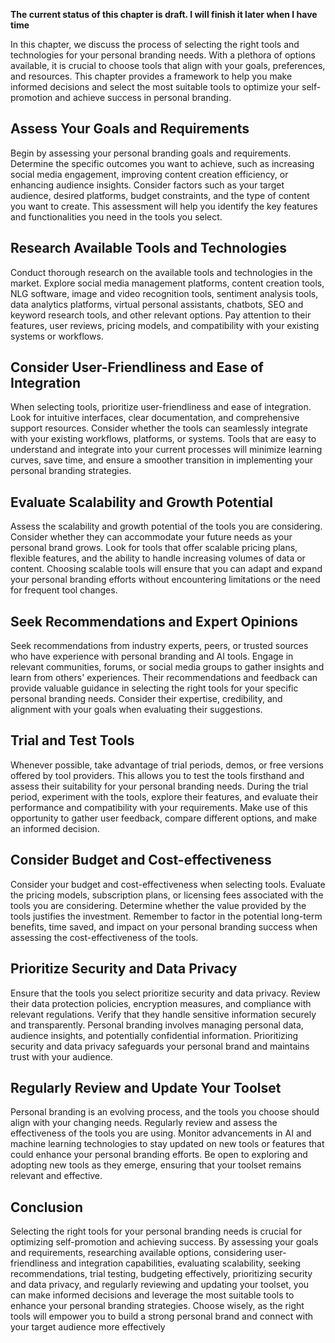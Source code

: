 **The current status of this chapter is draft. I will finish it later when I have time**

In this chapter, we discuss the process of selecting the right tools and technologies for your personal branding needs. With a plethora of options available, it is crucial to choose tools that align with your goals, preferences, and resources. This chapter provides a framework to help you make informed decisions and select the most suitable tools to optimize your self-promotion and achieve success in personal branding.

Assess Your Goals and Requirements
----------------------------------

Begin by assessing your personal branding goals and requirements. Determine the specific outcomes you want to achieve, such as increasing social media engagement, improving content creation efficiency, or enhancing audience insights. Consider factors such as your target audience, desired platforms, budget constraints, and the type of content you want to create. This assessment will help you identify the key features and functionalities you need in the tools you select.

Research Available Tools and Technologies
-----------------------------------------

Conduct thorough research on the available tools and technologies in the market. Explore social media management platforms, content creation tools, NLG software, image and video recognition tools, sentiment analysis tools, data analytics platforms, virtual personal assistants, chatbots, SEO and keyword research tools, and other relevant options. Pay attention to their features, user reviews, pricing models, and compatibility with your existing systems or workflows.

Consider User-Friendliness and Ease of Integration
--------------------------------------------------

When selecting tools, prioritize user-friendliness and ease of integration. Look for intuitive interfaces, clear documentation, and comprehensive support resources. Consider whether the tools can seamlessly integrate with your existing workflows, platforms, or systems. Tools that are easy to understand and integrate into your current processes will minimize learning curves, save time, and ensure a smoother transition in implementing your personal branding strategies.

Evaluate Scalability and Growth Potential
-----------------------------------------

Assess the scalability and growth potential of the tools you are considering. Consider whether they can accommodate your future needs as your personal brand grows. Look for tools that offer scalable pricing plans, flexible features, and the ability to handle increasing volumes of data or content. Choosing scalable tools will ensure that you can adapt and expand your personal branding efforts without encountering limitations or the need for frequent tool changes.

Seek Recommendations and Expert Opinions
----------------------------------------

Seek recommendations from industry experts, peers, or trusted sources who have experience with personal branding and AI tools. Engage in relevant communities, forums, or social media groups to gather insights and learn from others' experiences. Their recommendations and feedback can provide valuable guidance in selecting the right tools for your specific personal branding needs. Consider their expertise, credibility, and alignment with your goals when evaluating their suggestions.

Trial and Test Tools
--------------------

Whenever possible, take advantage of trial periods, demos, or free versions offered by tool providers. This allows you to test the tools firsthand and assess their suitability for your personal branding needs. During the trial period, experiment with the tools, explore their features, and evaluate their performance and compatibility with your requirements. Make use of this opportunity to gather user feedback, compare different options, and make an informed decision.

Consider Budget and Cost-effectiveness
--------------------------------------

Consider your budget and cost-effectiveness when selecting tools. Evaluate the pricing models, subscription plans, or licensing fees associated with the tools you are considering. Determine whether the value provided by the tools justifies the investment. Remember to factor in the potential long-term benefits, time saved, and impact on your personal branding success when assessing the cost-effectiveness of the tools.

Prioritize Security and Data Privacy
------------------------------------

Ensure that the tools you select prioritize security and data privacy. Review their data protection policies, encryption measures, and compliance with relevant regulations. Verify that they handle sensitive information securely and transparently. Personal branding involves managing personal data, audience insights, and potentially confidential information. Prioritizing security and data privacy safeguards your personal brand and maintains trust with your audience.

Regularly Review and Update Your Toolset
----------------------------------------

Personal branding is an evolving process, and the tools you choose should align with your changing needs. Regularly review and assess the effectiveness of the tools you are using. Monitor advancements in AI and machine learning technologies to stay updated on new tools or features that could enhance your personal branding efforts. Be open to exploring and adopting new tools as they emerge, ensuring that your toolset remains relevant and effective.

Conclusion
----------

Selecting the right tools for your personal branding needs is crucial for optimizing self-promotion and achieving success. By assessing your goals and requirements, researching available options, considering user-friendliness and integration capabilities, evaluating scalability, seeking recommendations, trial testing, budgeting effectively, prioritizing security and data privacy, and regularly reviewing and updating your toolset, you can make informed decisions and leverage the most suitable tools to enhance your personal branding strategies. Choose wisely, as the right tools will empower you to build a strong personal brand and connect with your target audience more effectively
